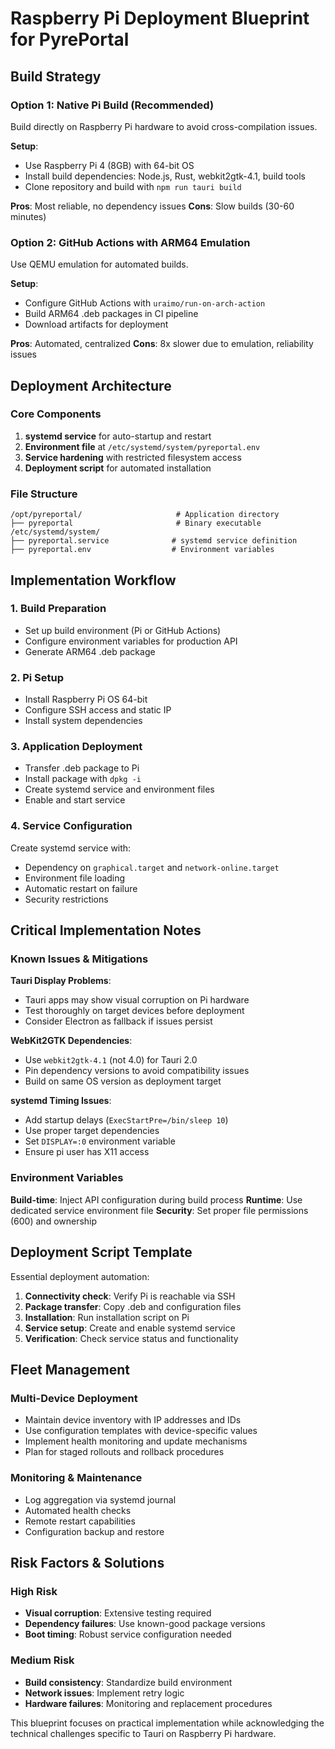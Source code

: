 # Raspberry Pi Deployment Blueprint for PyrePortal

## Build Strategy

### Option 1: Native Pi Build (Recommended)

Build directly on Raspberry Pi hardware to avoid cross-compilation issues.

**Setup**:

- Use Raspberry Pi 4 (8GB) with 64-bit OS
- Install build dependencies: Node.js, Rust, webkit2gtk-4.1, build tools
- Clone repository and build with `npm run tauri build`

**Pros**: Most reliable, no dependency issues
**Cons**: Slow builds (30-60 minutes)

### Option 2: GitHub Actions with ARM64 Emulation

Use QEMU emulation for automated builds.

**Setup**:

- Configure GitHub Actions with `uraimo/run-on-arch-action`
- Build ARM64 .deb packages in CI pipeline
- Download artifacts for deployment

**Pros**: Automated, centralized
**Cons**: 8x slower due to emulation, reliability issues

## Deployment Architecture

### Core Components

1. **systemd service** for auto-startup and restart
2. **Environment file** at `/etc/systemd/system/pyreportal.env`
3. **Service hardening** with restricted filesystem access
4. **Deployment script** for automated installation

### File Structure

```
/opt/pyreportal/                     # Application directory
├── pyreportal                       # Binary executable
/etc/systemd/system/
├── pyreportal.service              # systemd service definition
├── pyreportal.env                  # Environment variables
```

## Implementation Workflow

### 1. Build Preparation

- Set up build environment (Pi or GitHub Actions)
- Configure environment variables for production API
- Generate ARM64 .deb package

### 2. Pi Setup

- Install Raspberry Pi OS 64-bit
- Configure SSH access and static IP
- Install system dependencies

### 3. Application Deployment

- Transfer .deb package to Pi
- Install package with `dpkg -i`
- Create systemd service and environment files
- Enable and start service

### 4. Service Configuration

Create systemd service with:

- Dependency on `graphical.target` and `network-online.target`
- Environment file loading
- Automatic restart on failure
- Security restrictions

## Critical Implementation Notes

### Known Issues & Mitigations

**Tauri Display Problems**:

- Tauri apps may show visual corruption on Pi hardware
- Test thoroughly on target devices before deployment
- Consider Electron as fallback if issues persist

**WebKit2GTK Dependencies**:

- Use `webkit2gtk-4.1` (not 4.0) for Tauri 2.0
- Pin dependency versions to avoid compatibility issues
- Build on same OS version as deployment target

**systemd Timing Issues**:

- Add startup delays (`ExecStartPre=/bin/sleep 10`)
- Use proper target dependencies
- Set `DISPLAY=:0` environment variable
- Ensure pi user has X11 access

### Environment Variables

**Build-time**: Inject API configuration during build process
**Runtime**: Use dedicated service environment file
**Security**: Set proper file permissions (600) and ownership

## Deployment Script Template

Essential deployment automation:

1. **Connectivity check**: Verify Pi is reachable via SSH
2. **Package transfer**: Copy .deb and configuration files
3. **Installation**: Run installation script on Pi
4. **Service setup**: Create and enable systemd service
5. **Verification**: Check service status and functionality

## Fleet Management

### Multi-Device Deployment

- Maintain device inventory with IP addresses and IDs
- Use configuration templates with device-specific values
- Implement health monitoring and update mechanisms
- Plan for staged rollouts and rollback procedures

### Monitoring & Maintenance

- Log aggregation via systemd journal
- Automated health checks
- Remote restart capabilities
- Configuration backup and restore

## Risk Factors & Solutions

### High Risk

- **Visual corruption**: Extensive testing required
- **Dependency failures**: Use known-good package versions
- **Boot timing**: Robust service configuration needed

### Medium Risk

- **Build consistency**: Standardize build environment
- **Network issues**: Implement retry logic
- **Hardware failures**: Monitoring and replacement procedures

This blueprint focuses on practical implementation while acknowledging the technical challenges specific to Tauri on Raspberry Pi hardware.
